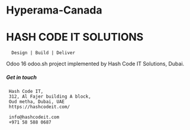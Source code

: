 # Hyperama-Canada
# HASH CODE IT SOLUTIONS
      Design | Build | Deliver


Odoo 16 odoo.sh project implemented by Hash Code IT Solutions, Dubai.
##### Get in touch
     Hash Code IT,
     312, Al Fajer building A block,
     Oud metha, Dubai, UAE
     https://hashcodeit.com/

     info@hashcodeit.com
     +971 58 588 0687